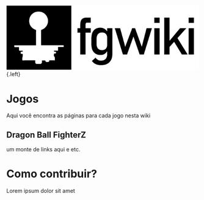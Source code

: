 ![Logo](/uploads/fgwiki/logo.png "Logo"){.left}<!-- TITLE: Bem Vindo à fgwiki -->
<!-- SUBTITLE: Uma wiki dedicada a jogos de luta -->

# Jogos
Aqui você encontra as páginas para cada jogo nesta wiki
## Dragon Ball FighterZ
um monte de links aqui e etc.

# Como contribuir?
Lorem ipsum dolor sit amet